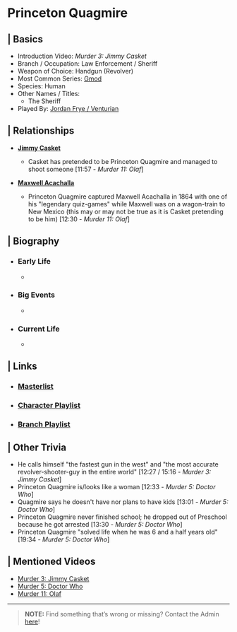 # Princeton Quagmire 


## | Basics  
- Introduction Video: *Murder 3: Jimmy Casket*  
- Branch / Occupation: Law Enforcement / Sheriff
- Weapon of Choice: Handgun \(Revolver)  
- Most Common Series: [Gmod](6.Series/Gmod.html)  
- Species: Human  
- Other Names / Titles:   
  - The Sheriff  
- Played By: [Jordan Frye / Venturian](3.Siblings/3.1.Jordan-Frye-Venturian.html)  


## | Relationships  
- [**Jimmy Casket**](5.Characters/Jimmy_Casket.html)  
  - Casket has pretended to be Princeton Quagmire and managed to shoot someone \[11:57 - *Murder 11: Olaf*]

- [**Maxwell Acachalla**](5.Characters/Maxwell_Acachalla.html)
  - Princeton Quagmire captured Maxwell Acachalla in 1864 with one of his "legendary quiz-games" while Maxwell was on a wagon-train to New Mexico \(this may or may not be true as it is Casket pretending to be him) \[12:30 - *Murder 11: Olaf*]


## | Biography  
- ### Early Life  
  -   
- ### Big Events  
  -   
- ### Current Life  
  -   

 
## | Links  
- ### [Masterlist]()  
- ### [Character Playlist]()  
- ### [Branch Playlist]()  


## | Other Trivia  
- He calls himself "the fastest gun in the west" and "the most accurate revolver-shooter-guy in the entire world" \[12:27 / 15:16 - *Murder 3: Jimmy Casket*]
- Princeton Quagmire is/looks like a woman \[12:33 - *Murder 5: Doctor Who*]
- Quagmire says he doesn't have nor plans to have kids \[13:01 - *Murder 5: Doctor Who*]
- Princeton Quagmire never finished school; he dropped out of Preschool because he got arrested \[13:30 - *Murder 5: Doctor Who*]
- Princeton Quagmire "solved life when he was 6 and a half years old" \[19:34 - *Murder 5: Doctor Who*]

## | Mentioned Videos
- [Murder 3: Jimmy Casket](https://youtu.be/ijGTXelXjx4)
- [Murder 5: Doctor Who](https://youtu.be/DpcpwXKf4NQ)
- [Murder 11: Olaf](https://youtu.be/g2tvu5gFGhI)

----

> **NOTE:** Find something that’s wrong or missing? Contact the Admin [here](chapter_2.html)!